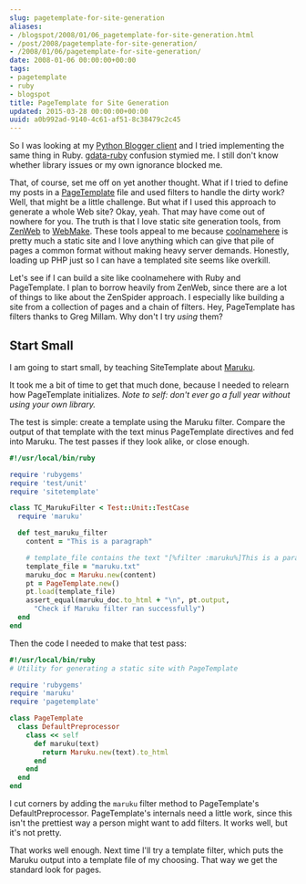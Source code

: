 ```yaml
---
slug: pagetemplate-for-site-generation
aliases:
- /blogspot/2008/01/06_pagetemplate-for-site-generation.html
- /post/2008/pagetemplate-for-site-generation/
- /2008/01/06/pagetemplate-for-site-generation/
date: 2008-01-06 00:00:00+00:00
tags:
- pagetemplate
- ruby
- blogspot
title: PageTemplate for Site Generation
updated: 2015-03-28 00:00:00+00:00
uuid: a0b992ad-9140-4c61-af51-8c38479c2c45
---
```

[Python Blogger client]: /post/2007/12/python-loves-blogger-part-1/
[gdata-ruby]: https://code.google.com/p/gdata-ruby-util/
[PageTemplate]: /tags/pagetemplate/

So I was looking at my [Python Blogger client][] and I tried implementing the same thing in Ruby. [gdata-ruby][] confusion stymied me. I still don't know whether library issues or my own ignorance blocked me.
<!-- TEASER_END -->

[ZenWeb]: http://zenspider.com/ZSS/Products/ZenWeb/index.html
[WebMake]: http://webmake.taint.org
[coolnamehere]: /categories/coolnamehere/

That, of course, set me off on yet another thought. What if I tried to define my posts in a [PageTemplate][] file and used filters to handle the dirty work? Well, that might be a little challenge. But what if I used this approach to generate a whole Web site? Okay, yeah. That may have come out of nowhere for you. The truth is that I love static site generation tools, from [ZenWeb][] to [WebMake][]. These tools appeal to me because [coolnamehere][] is pretty much a static site and I love anything which can give that pile of pages a common format without making heavy server demands. Honestly, loading up PHP just so I can have a templated site seems like overkill.

Let's see if I can build a site like coolnamehere with Ruby and PageTemplate. I plan to borrow heavily from ZenWeb, since there are a lot of things to like about the ZenSpider approach. I especially like
  building a site from a collection of pages and a chain of filters. Hey, PageTemplate has filters thanks to Greg Millam. Why don't I try *using* them?

## Start Small

[Maruku]: https://github.com/bhollis/maruku

I am going to start small, by teaching SiteTemplate about [Maruku][].

It took me a bit of time to get that much done, because I needed to relearn how PageTemplate initializes. *Note to self: don't ever go a full year without using your own library.*

The test is simple: create a template using the Maruku filter. Compare the output of that template
with the text minus PageTemplate directives and fed into Maruku. The test passes if they look alike,
or close enough.

``` ruby
#!/usr/local/bin/ruby

require 'rubygems'
require 'test/unit'
require 'sitetemplate'

class TC_MarukuFilter < Test::Unit::TestCase
  require 'maruku'

  def test_maruku_filter
    content = "This is a paragraph"

    # template_file contains the text "[%filter :maruku%]This is a paragraph[%end%]"
    template_file = "maruku.txt"
    maruku_doc = Maruku.new(content)
    pt = PageTemplate.new()
    pt.load(template_file)
    assert_equal(maruku_doc.to_html + "\n", pt.output,
      "Check if Maruku filter ran successfully")
  end
end
```

Then the code I needed to make that test pass:

``` ruby
#!/usr/local/bin/ruby
# Utility for generating a static site with PageTemplate

require 'rubygems'
require 'maruku'
require 'pagetemplate'

class PageTemplate
  class DefaultPreprocessor
    class << self
      def maruku(text)
        return Maruku.new(text).to_html
      end
    end
  end
end
```

I cut corners by adding the `maruku` filter method to PageTemplate's DefaultPreprocessor. PageTemplate's internals need a little work, since this isn't the prettiest way a person might want to add filters. It works well, but it's not pretty.

That works well enough. Next time I'll try a template filter, which puts the Maruku output into a template file of my choosing. That way we get the standard look for pages.
